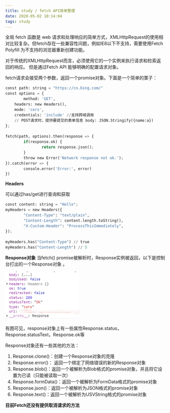 ```yaml
---
title: study / fetch API简单整理
date: 2020-05-02 10:14:04
tags: study
---
```



全局 fetch 函数是 web 请求和处理响应的简单方式，XMLHttpRequest的使用相对比较复杂。但fetch存在一些兼容性问题，例如IE8以下不支持，需要使用Fetch Polyfill 为不支持的浏览器重新创建功能。


对于传统的XMLHttpRequest而言，必须使用它的一个实例来执行请求和检索返回的响应。 但是通过Fetch API 能够明确的配置请求对象。


fetch请求会接受两个参数，返回一个promise对象。下面是一个简单的栗子：
``` python
const path: string = "https://cn.bing.com/"
const options = { 
        method: 'GET',
    headers: new Headers(),
    mode: 'cors',
    credentials: 'include' //支持跨域调用
    // POST请求时，提供要提交的表单信息 body: JSON.Stringify({name:a}) 
};

fetch(path, options).then(response => {
        if(response.ok) {
                return response.json();
        }
        throw new Error('Network response not ok.');
}).catch(error => {
        console.error('Error:', error)
})
```


**Headers**

可以通过has/get进行查询和获取

``` python
const content: string = "Hello";
myHeaders = new Headers({
        "Content-Type": "text/plain",
        "Content-Length": content.length.toString(),
        "X-Custom-Header": "ProcessThisImmediately",
});

myHeaders.has("Content-Type") // true
myHeaders.has("Content-Length") // 5
```

**Response对象**
当fetch() promise被解析时，Response实例被返回，以下是控制台打出的一个Response对象 。

![](200502-1/01.jpg)

有图可见，response对象上有一些属性Response.status，Response.statusText，Response.ok等

Response对象还有一些其他的方法：
1. Response.clone()：创建一个Response对象的克隆
2. Response.error()： 返回一个绑定了网络错误的新的Response对象
3. Response.blob()：返回一个被解析为Blob格式的promise对象，并且将它设置为已读（只能被读取一次）
4. Response.formData()：返回一个被解析为FormData格式的promise对象
5. Response.json()：返回一个被解析为JSON格式的promise对象
6. Response.text()：返回一个被解析为USVString格式的promise对象


**目前Fetch还没有提供取消请求的方法**
